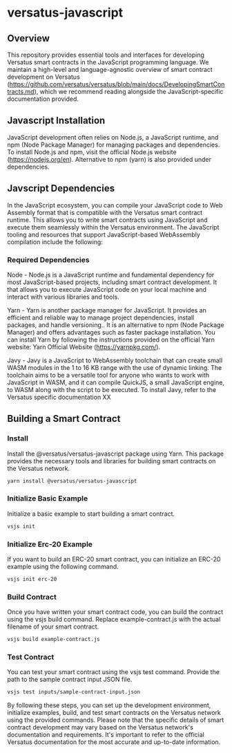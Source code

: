# versatus-javascript
## Overview
This repository provides essential tools and interfaces for developing Versatus smart contracts in the JavaScript programming language. We maintain a high-level and language-agnostic overview of smart contract development on Versatus (https://github.com/versatus/versatus/blob/main/docs/DevelopingSmartContracts.md), which we recommend reading alongside the JavaScript-specific documentation provided.

## Javascript Installation
JavaScript development often relies on Node.js, a JavaScript runtime, and npm (Node Package Manager) for managing packages and dependencies. To install Node.js and npm, visit the official Node.js website (https://nodejs.org/en). Alternative to npm (yarn) is also provided under dependencies.

## Javscript Dependencies
In the JavaScript ecosystem, you can compile your JavaScript code to Web Assembly format that is compatible with the Versatus smart contract runtime. This allows you to write smart contracts using JavaScript and execute them seamlessly within the Versatus environment. The JavaScript tooling and resources that support JavaScript-based WebAssembly compilation include the following:

### Required Dependencies 
Node -
Node.js is a JavaScript runtime and fundamental dependency for most JavaScript-based projects, including smart contract development. It that allows you to execute  JavaScript code on your local machine and interact with various libraries and tools.

Yarn - 
Yarn is another package manager for JavaScript. It provides an efficient and reliable way to manage project dependencies, install packages, and handle versioning.. It is an alternative to npm (Node Package Manager) and offers advantages such as faster package installation. You can install Yarn by following the instructions provided on the official Yarn website: Yarn Official Website (https://yarnpkg.com/).

Javy - 
Javy is a JavaScript to WebAssembly toolchain that can create small WASM modules in the 1 to 16 KB range with the use of dynamic linking. The toolchain aims to be a versatile tool for anyone who wants to work with JavaScript in WASM, and it can compile QuickJS, a small JavaScript engine, to WASM along with the script to be executed. To install Javy, refer to the Versatus specific documentation XX

## Building a Smart Contract

### Install
Install the @versatus/versatus-javascript package using Yarn. This package provides the necessary tools and libraries for building smart contracts on the Versatus network.
```bash
yarn install @versatus/versatus-javascript
```

### Initialize Basic Example
Initialize a basic example to start building a smart contract.
```bash
vsjs init
```

### Initialize Erc-20 Example
If you want to build an ERC-20 smart contract, you can initialize an ERC-20 example using the following command.
```bash
vsjs init erc-20
```

### Build Contract
Once you have written your smart contract code, you can build the contract using the vsjs build command. Replace example-contract.js with the actual filename of your smart contract.
```bash
vsjs build example-contract.js
```

### Test Contract
You can test your smart contract using the vsjs test command. Provide the path to the sample contract input JSON file.
```bash
vsjs test inputs/sample-contract-input.json
```
By following these steps, you can set up the development environment, initialize examples, build, and test smart contracts on the Versatus network using the provided commands.
Please note that the specific details of smart contract development may vary based on the Versatus network's documentation and requirements. It's important to refer to the official Versatus documentation for the most accurate and up-to-date information.
